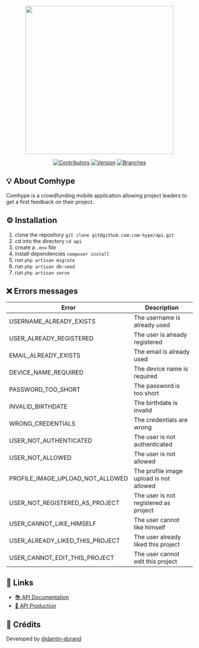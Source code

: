 <p align="center"><a href="https://comhype.herokuapp.com" target="_blank"><img src="https://dantindurand.fr/img/comhype.png" width="400"></a></p>

<p align="center">
<a href="#"><img src="https://img.shields.io/badge/Contributors-1-green?style=plastic&logo=github" alt="Contributors"></a>
<a href="#"><img src="https://img.shields.io/badge/Version-0.1.2-green?style=plastic" alt="Version"></a>
<a href="#"><img src="https://img.shields.io/badge/Branches-1-white?style=plastic" alt="Branches"></a>
</p>

## 💡 About Comhype

Comhype is a crowdfunding mobile application allowing project leaders to get a first feedback on their project.

## ⚙️ Installation

1. clone the repository `git clone git@github.com:com-hype/api.git`
2. cd into the directory `cd api`
3. create a `.env` file
4. install dependencies `composer install`
5. run `php artisan migrate`
6. run `php artisan db:seed`
7. run `php artisan serve`

## ❌ Errors messages

| Error                            | Description                             |
| -------------------------------- | --------------------------------------- |
| USERNAME_ALREADY_EXISTS          | The username is already used            |
| USER_ALREADY_REGISTERED          | The user is already registered          |
| EMAIL_ALREADY_EXISTS             | The email is already used               |
| DEVICE_NAME_REQUIRED             | The device name is required             |
| PASSWORD_TOO_SHORT               | The password is too short               |
| INVALID_BIRTHDATE                | The birthdate is invalid                |
| WRONG_CREDENTIALS                | The credentials are wrong               |
| USER_NOT_AUTHENTICATED           | The user is not authenticated           |
| USER_NOT_ALLOWED                 | The user is not allowed                 |
| PROFILE_IMAGE_UPLOAD_NOT_ALLOWED | The profile image upload is not allowed |
| USER_NOT_REGISTERED_AS_PROJECT   | The user is not registered as project   |
| USER_CANNOT_LIKE_HIMSELF         | The user cannot like himself            |
| USER_ALREADY_LIKED_THIS_PROJECT  | The user already liked this project     |
| USER_CANNOT_EDIT_THIS_PROJECT    | The user cannot edit this project       |

## 🔗 Links

-   [📚 API Documentation](https://dantin.stoplight.io/docs/comhype)
-   [🚀 API Production](https://comhype.herokuapp.com)

## 📝 Crédits

Developed by [@dantin-durand](https://github.com/dantin-durand)
